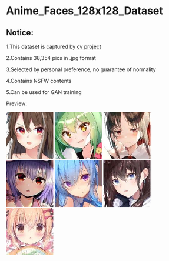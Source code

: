 # Anime_Faces_128x128_Dataset
## Notice:
1.This dataset is captured by [cv project](https://github.com/nagadomi/lbpcascade_animeface) 

2.Contains 38,354 pics in .jpg format

3.Selected by personal preference, no guarantee of normality

4.Contains NSFW contents

5.Can be used for GAN training

Preview:

![0d021fdd6ef1331c65545114d9a40ac7.jpg](assets/preview/0d021fdd6ef1331c65545114d9a40ac7.jpg)
![0aed6a517faa00b9fa5caeb1b998ee10.jpg](assets/preview/0aed6a517faa00b9fa5caeb1b998ee10.jpg)
![0b18e6c58dbb0f492f70305419aa5b8f.jpg](assets/preview/0b18e6c58dbb0f492f70305419aa5b8f.jpg)
![0baeb18b040ca87561062dd2d21caf3a.jpg](assets/preview/0baeb18b040ca87561062dd2d21caf3a.jpg)
![0bfb61c4686024bd2f77c4d9fcd3532a.jpg](assets/preview/0bfb61c4686024bd2f77c4d9fcd3532a.jpg)
![0c20d5657cfb8022ae07794555e7e1f7.jpg](assets/preview/0c20d5657cfb8022ae07794555e7e1f7.jpg)
![0c661d72335b24ce743481e38f4ae9cc.jpg](assets/preview/0c661d72335b24ce743481e38f4ae9cc.jpg)

